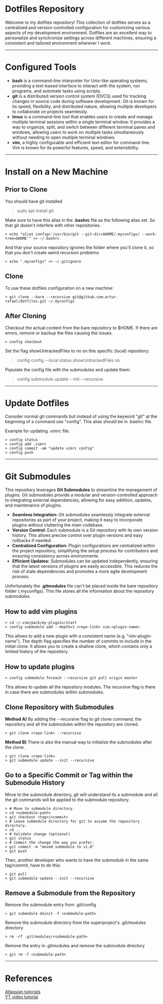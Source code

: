 # Dotfiles Repository

Welcome to my dotfiles repository! This collection of dotfiles serves as a centralized and version-controlled configuration for customizing various aspects of my development environment. Dotfiles are an excellent way to personalize and synchronize settings across different machines, ensuring a consistent and tailored environment wherever I work.

___

# Configured Tools 

- **bash** is a command-line interpreter for Unix-like operating systems, providing a text-based interface to interact with the system, run programs, and automate tasks using scripts.
- **git** is a distributed version control system (DVCS) used for tracking changes in source code during software development. Git is known for its speed, flexibility, and distributed nature, allowing multiple developers to collaborate on projects seamlessly.
- **tmux** is a command-line tool that enables users to create and manage multiple terminal sessions within a single terminal window. It provides a way to organize, split, and switch between different terminal panes and windows, allowing users to work on multiple tasks simultaneously without needing to open multiple terminal windows.
- **vim**, a highly configurable and efficient text editor for command-line. Vim is known for its powerful features, speed, and extensibility.

___

# Install on a New Machine 

## Prior to Clone

You should have git installed

   > sudo apt install git

Make sure to have this alias in the **.bashrc** file as the following alias set. So that git doesn't interfere with other repositories.

    > echo "alias config='/usr/bin/git --git-dir=$HOME/.myconfigs/ --work-tree=$HOME'" >> ~/.bashrc

And that your source repository ignores the folder where you'll clone it, so that you don't create weird recursion problems

    > echo ".myconfigs" >> ~/.gitignore

## Clone

To use these dotfiles configuration on a new machine:

    > git clone --bare --recursive git@github.com:artur-rafael/dotfiles.git ~/.myconfigs

## After Cloning

Checkout the actual content from the bare repository to $HOME. If there are errors, remove or backup the files causing the issues.

    > config checkout

Set the flag showUntrackedFiles to no on this specific (local) repository:

   > config config --local status.showUntrackedFiles no

Populate the config file with the submodules and update them:

   > config submodule update --init --recursive

___

# Update Dotfiles

Consider normal git commands but instead of using the keyword "git" at the beginning of a command use "config". This alias should be in .bashrc file.

Example for updating .vimrc file.
    
    > config status
    > config add .vimrc
    > config commit -am "update vimrc config"
    > config push

___

# Git Submodules

This repository leverages **Git Submodules** to streamline the management of plugins. Git submodules provide a modular and version-controlled approach to integrating external dependencies, allowing for easy addition, updates, and maintenance of plugins.
- **Seamless Integration:** Git submodules seamlessly integrate external repositories as part of your project, making it easy to incorporate plugins without cluttering the main codebase.
- **Version Control:** Each submodule is a Git repository with its own version history. This allows precise control over plugin versions and easy rollbacks if needed.
- **Centralized Configuration:** Plugin configurations are centralized within the project repository, simplifying the setup process for contributors and ensuring consistency across environments.
- **Efficient Updates:** Submodules can be updated independently, ensuring that the latest versions of plugins are easily accessible. This reduces the risk of stale dependencies and promotes a more agile development process.

Unfortunately the **.gitmodules** file can't be placed inside the bare repository folder (.myconfigs). This file stores all the information about the repository submodules.

## How to add vim plugins

	> cd ~/.vim/pack/my-plugins/start
	> config submodule add --depth=1 <repo-link> vim-<plugin-name>

This allows to add a new plugin with a consistent name (e.g. "vim-plugin-name"). The depth flag specifies the number of commits to include in the initial clone. It allows you to create a shallow clone, which contains only a limited history of the repository.

## How to update plugins

	> config submodule foreach --recursive git pull origin master

This allows to update all the repository modules. The recursive flag is there in case there are submodules within submodules.

## Clone Repository with Submodules

**Method A)** By adding the --recursive flag to git clone command, the repository and all the submodules within the repository are cloned.

    > git clone <repo-link> --recursive

**Method B)** There is also the manual way to initialize the submodules after the clone.

    > git clone <repo-link>
    > git submodule update --init --recursive

## Go to a Specific Commit or Tag within the Submodule History

Move to the submodule directory, git will understand its a submodule and all the git commands will be applied to the submodule repository.

    > # Move to submodule directory.
    > cd <submodule-path>
    > git checkout <tag>/<commit>
    > # Leave submodule directory for git to assume the repository directory.
    > cd ..
    > # Validate change (optional)
    > git status
    > # Commit the change the way you prefer.
    > git commit -m "moved submodule to v1.0"
    > git push

Then, another developer who wants to have the submodule in the same tag/commit, have to do this:

    > git pull
    > git submodule update --init --recursive

## Remove a Submodule from the Repository

Remove the submodule entry from .git/config

    > git submodule deinit -f <submodule-path>

Remove the submodule directory from the superproject's .git/modules directory

    > rm -rf .git/modules/<submodule-path>

Remove the entry in .gitmodules and remove the submodule directory

    > git rm -f <submodule-path>

___

# References
[Atlassian tutorials](https://www.atlassian.com/git/tutorials/dotfiles)  
[YT video tutorial](https://www.youtube.com/watch?v=tBoLDpTWVOM)

